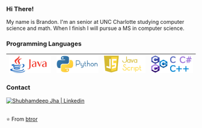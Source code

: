 ### Hi There!

My name is Brandon. I'm an senior at UNC Charlotte studying computer science and math. When I finish I will pursue a MS in computer science.

### Programming Languages

| [<img src="JavaLogoFinal.png" alt="v logo" width="120">](https://www.java.com/en/)  | [<img src="PythonLogo.png" alt="go logo" width="120">](https://www.python.org/)  | [<img src="JavaScriptLogoFinal.png" width="120">](https://www.javascript.com/)  |  [<img src="cLangLogoFinal.png" alt="go logo" width="120">](https://isocpp.org/)  
|---|---|---|---|


### Contact

<a href="https://www.linkedin.com/in/brandon-rorie-082711159/">
    <img alt="Shubhamdeep Jha | Linkedin" width="50px" src="https://pngimg.com/uploads/linkedIn/linkedIn_PNG38.png" />
</a>

<br>
<br>

⭐️ From [btror](https://github.com/btror)



